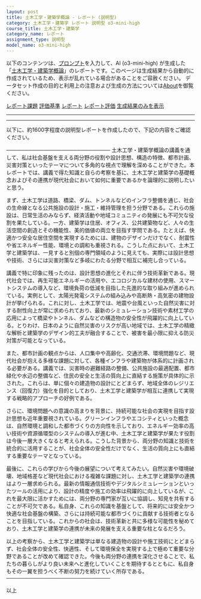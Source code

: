 ```yaml
---
layout: post
title: 土木工学・建築学概論 - レポート (説明型)
category: 土木工学・建築学 レポート 説明型 o3-mini-high
course_title: 土木工学・建築学
category_name: レポート
assignment_type: 説明型
model_name: o3-mini-high
---
```


以下のコンテンツは、[プロンプト](https://github.com/takedatoshiyuki/synthetic_assignments/tree/main/generated/土木工学・建築学/o3-mini-high/prompt_レポート-説明型.md)を入力して、AI (o3-mini-high) が生成した「[土木工学・建築学概論](/contents/土木工学・建築学/)」のレポートです。このページは生成結果から自動的に作成されているため、表示が乱れている場合があることをご容赦ください。
データセット作成の目的と利用上の注意および生成の方法については[About](/About)を御覧ください。

[レポート課題](../レポート課題-説明型)
[評価基準](../評価基準-説明型)
[レポート](../レポート-説明型)
[レポート評価](../レポート評価-説明型)
[生成結果のみを表示](https://github.com/takedatoshiyuki/synthetic_assignments/tree/main/generated/土木工学・建築学/o3-mini-high/レポート-説明型.md)
  

***
***
  
以下に、約1600字程度の説明型レポートを作成したので、下記の内容をご確認ください。

────────────────────────────
土木工学・建築学概論の講義を通して、私は社会基盤を支える両分野の役割や設計思想、構造の特徴、都市計画、災害対策といったテーマについて多角的な視点で理解を深めることができた。本レポートでは、講義で得た知識と自らの考察を基に、土木工学と建築学の基礎概念およびその連携が現代社会において如何に重要であるかを論理的に説明したいと思う。

まず、土木工学は道路、橋梁、ダム、トンネルなどのインフラ整備を通じ、社会の生命線となる公共施設の設計・施工・維持管理を担う分野である。これらの施設は、日常生活のみならず、経済活動や地域コミュニティの発展にも不可欠な役割を果たしている。一方、建築学は住居、オフィス、公共建築物など、人々の生活空間の創造とその機能性、美的価値の両立を目指す学問である。たとえば、快適かつ安全な居住空間を実現するためには、建物のデザインだけでなく、耐震性や省エネルギー性能、環境との調和も重視される。こうした点において、土木工学と建築学は、一見すると別個の専門領域のように見えても、実際には設計思想や技術、さらには災害対策など多岐にわたる分野で相互に補完し合っている。

講義で特に印象に残ったのは、設計思想の進化とそれに伴う技術革新である。現代社会では、再生可能エネルギーの活用や、エコロジカルな建材の使用、スマートシステムの導入など、環境負荷の低減を目指した先進的な取り組みが進められている。実例として、太陽光発電システムの組み込みや高断熱・高気密の建物設計が挙げられる。これに対し、土木工学では、地震や台風といった自然災害に対する耐性向上が常に求められており、最新のシミュレーション技術や素材工学の応用によって橋梁やトンネル、ダムなどの構造物の安全性が飛躍的に向上している。とりわけ、日本のように自然災害のリスクが高い地域では、土木工学の精緻な解析と建築学のデザイン的工夫が融合することで、被害を最小限に抑える防災対策が可能となっている。

また、都市計画の観点からは、人口集中や高齢化、交通渋滞、環境問題など、現代社会が抱える多様な課題に対して、各種インフラや建築物が体系的に計画される必要がある。講義では、災害時の避難経路の整備、公共施設の最適配置、都市緑化や水辺の整備など、住民の安全と生活の質向上に直結する施策が具体的に示された。これらは、単に個々の建造物の設計にとどまらず、地域全体のレジリエンス（回復力）強化を目的としており、土木工学と建築学が相互に連携して実現する戦略的アプローチの好例である。

さらに、環境問題への意識の高まりを背景に、持続可能な社会の実現を目指す設計思想も近年重要視されている。グリーンインフラやエコシティといった概念は、自然環境と調和した都市づくりの方向性を示しており、エネルギー効率の高い技術や資源循環型のシステムの導入が進む中、土木工学と建築学が果たす役割は今後一層大きくなると考えられる。こうした背景から、両分野の知識と技術を統合的に活用することが、社会全体の安全性だけでなく、生活の質向上にも直結する重要なテーマとなっている。

最後に、これらの学びから今後の展望について考えてみたい。自然災害や環境破壊、地域格差など現代社会における複雑な課題に対し、土木工学と建築学の連携はより一層求められる。最新の情報通信技術やデジタルシミュレーションといったツールの活用により、設計の精度や施工の効率は飛躍的に向上しているが、これを最大限に活かすためには、両分野の専門家が互いに協調し、知見を共有することが不可欠である。私自身、これらの知識を基盤として、将来的には安全かつ快適な社会基盤の構築、さらには持続可能な都市づくりに貢献する技術者となることを目指している。これからの社会は、技術革新と共に多様な可能性を秘めており、土木工学と建築学の連携が未来の発展を支える重要な柱となるだろう。

以上の考察から、土木工学と建築学は単なる建造物の設計や施工技術にとどまらず、社会全体の安全性、快適性、そして環境保全を実現する上で極めて重要な分野であることが改めて確認できた。今後も両分野の連携を深化させることで、私たちの暮らしがより良い未来へと進化していくことを期待するとともに、私自身もその一翼を担うべく不断の努力を続けていく所存である。
────────────────────────────

以上
